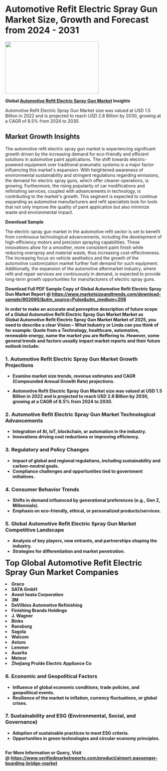 <H1>Automotive Refit Electric Spray Gun Market Size, Growth and Forecast from 2024 - 2031</H1><img class="aligncenter size-medium wp-image-584254" src="https://thirdeyenews.in/wp-content/uploads/2024/09/Global-Market-Research-300x168.jpeg" alt="" width="300" height="168" /><p><strong>Global&nbsp;<a href="https://www.marketsizeandtrends.com/download-sample/802690/&amp;utm_source=Pulse&amp;utm_medium=208">Automotive Refit Electric Spray Gun Market</a> Insights</strong></p><p>Automotive Refit Electric Spray Gun Market size was valued at USD 1.5 Billion in 2022 and is projected to reach USD 2.8 Billion by 2030, growing at a CAGR of 8.5% from 2024 to 2030.</p><p><h2>Market Growth Insights</h2> <p>The automotive refit electric spray gun market is experiencing significant growth driven by the increasing demand for eco-friendly and efficient solutions in automotive paint applications. The shift towards electric-powered equipment over traditional pneumatic systems is a major factor influencing this market's expansion. With heightened awareness of environmental sustainability and stringent regulations regarding emissions, the demand for electric spray guns, which offer cleaner operations, is growing. Furthermore, the rising popularity of car modifications and refinishing services, coupled with advancements in technology, is contributing to the market's growth. This segment is expected to continue expanding as automotive manufacturers and refit specialists look for tools that not only improve the quality of paint application but also minimize waste and environmental impact.</p> <p><strong>Download Sample</strong></p> <p>The electric spray gun market in the automotive refit sector is set to benefit from continuous technological advancements, including the development of high-efficiency motors and precision spraying capabilities. These innovations allow for a smoother, more consistent paint finish while reducing overspray and material waste, thus increasing cost-effectiveness. The increasing focus on vehicle aesthetics and the growth of the automotive customization market further fuel demand for such equipment. Additionally, the expansion of the automotive aftermarket industry, where refit and repair services are continuously in demand, is expected to provide long-term growth opportunities for manufacturers of electric spray guns.</p> <p><strong></p><p><span class=""><strong>Download Full PDF Sample Copy of Global Automotive Refit Electric Spray Gun Market Report</strong> @ <a href="https://www.marketsizeandtrends.com/download-sample/802690/&amp;utm_source=Pulse&amp;utm_medium=208" target="_blank">https://www.marketsizeandtrends.com/download-sample/802690/&amp;utm_source=Pulse&amp;utm_medium=208</a></span></p><p>In order to make an accurate and perceptive description of future scope of a Global&nbsp;Automotive Refit Electric Spray Gun Market Market as Global&nbsp;Automotive Refit Electric Spray Gun Market Market of 2025, you need to describe a clear Vision &ndash; What Industry or Linda can you think of for example: Quote from a Technology, healthcare, automotive, renewable energy, name the market you are Reffering to. However, some general trends and factors usually impact market reports and their future outlook include:</p><h3>1.&nbsp;<strong>Automotive Refit Electric Spray Gun Market Growth Projections</strong></h3><ul><li>Examine market size trends, revenue estimates and CAGR (Compounded Annual Growth Rate) projections.</li><li><p>Automotive Refit Electric Spray Gun Market size was valued at USD 1.5 Billion in 2022 and is projected to reach USD 2.8 Billion by 2030, growing at a CAGR of 8.5% from 2024 to 2030.</p></li></ul><h3>2.&nbsp;<strong>Automotive Refit Electric Spray Gun Market Technological Advancements</strong></h3><ul><li>Integration of AI, IoT, blockchain, or automation in the industry.</li><li>Innovations driving cost reductions or improving efficiency.</li></ul><h3>3.&nbsp;<strong>Regulatory and Policy Changes</strong></h3><ul><li>Impact of global and regional regulations, including sustainability and carbon-neutral goals.</li><li>Compliance challenges and opportunities tied to government initiatives.</li></ul><h3>4.&nbsp;<strong>Consumer Behavior Trends</strong></h3><ul><li>Shifts in demand influenced by generational preferences (e.g., Gen Z, Millennials).</li><li>Emphasis on eco-friendly, ethical, or personalized products/services.</li></ul><h3>5.&nbsp;<strong>Global Automotive Refit Electric Spray Gun Market Competitive Landscape</strong></h3><ul><li>Analysis of key players, new entrants, and partnerships shaping the industry.</li><li>Strategies for differentiation and market penetration.</li></ul><p data-pm-slice="1 1 []"><span style="color: inherit; font-family: inherit; font-size: 25px;">Top Global Automotive Refit Electric Spray Gun Market Companies</span></p><div class="" data-test-id=""><p><li>Graco</li><li> SATA GmbH</li><li> Anest Iwata Corporation</li><li> 3M</li><li> DeVilbiss Automotive Refinishing</li><li> Finishing Brands Holdings</li><li> J. Wagner</li><li> Binks</li><li> Ransburg</li><li> Sagola</li><li> Walcom</li><li> Asturo</li><li> Lemmer</li><li> Auarita</li><li> Meteor</li><li> Zhejiang Prulde Electric Appliance Co</li></p></div><h3>6.&nbsp;<strong>Economic and Geopolitical Factors</strong></h3><ul><li>Influence of global economic conditions, trade policies, and geopolitical events.</li><li>Resilience of the market to inflation, currency fluctuations, or global crises.</li></ul><h3>7.&nbsp;<strong>Sustainability and ESG (Environmental, Social, and Governance)</strong></h3><ul><li>Adoption of sustainable practices to meet ESG criteria.</li><li>Opportunities in green technologies and circular economy principles.</li></ul><h2><strong style="font-size: 14px;">For More Information or Query, Visit @&nbsp;</strong><a style="background-color: #ffffff; font-size: 14px;" href="https://www.marketsizeandtrends.com/report/automotive-refit-electric-spray-gun-market/" target="_blank">https://www.verifiedmarketreports.com/product/airport-passenger-boarding-bridge-market</a></h2>
